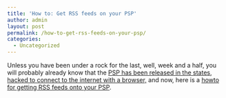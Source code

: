 ```yaml
---
title: 'How to: Get RSS feeds on your PSP'
author: admin
layout: post
permalink: /how-to-get-rss-feeds-on-your-psp/
categories:
  - Uncategorized
---
```

Unless you have been under a rock for the last, well, week and a half, you will probably already know that the [PSP has been released in the states][1], [hacked to connect to the internet with a browser,][2] and now, here is a [howto for getting RSS feeds onto your PSP][3].

 [1]: http://blog.lotas-smartman.net/archive/2005/03/24/11277.aspx
 [2]: http://www.engadget.com/entry/1234000677037786/
 [3]: http://www.engadget.com/entry/1234000013038102/